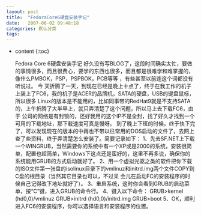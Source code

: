 ```yaml
---
layout: post
title:  "FedoraCore6硬盘安装手记"
date:   2007-06-02 09:48:18
categories: 默认分类
tags:
---
```


* content
{:toc}

    Fedora Core 6硬盘安装手记      好久没有写BLOG了，这段时间确实太忙，要做的事情很多，而且很费心，要学的东西也很多，而且都是很难学和难掌握的，像什么PMBOK，PSP，PSPBOK，PCB等等 ，有些甚至以前连这个词都没有听说过。
今  天折腾了一天，到现在已经是晚上十点了，终于在我工作的机子上装上了FC6，我的机子是ACER的品牌机，SATA的硬盘，USB的键盘鼠标，所以很多  Linux的版本是不能用的，比如同事带的RedHat9就是不支持SATA的，上午折腾了大半早上，就只弄清楚了这个问题，所以马上去下载FC6，由于  公司的网络是有封锁的，还好我用的这个IP不是全封，找了好久才找到一个可用的下载地址，那下载速度可真是慢呀。
到了晚上下班的时候，终于快下完了，可以发现现在的版本的中再也不带以往常用的DOS启动的文件了，去网上查了些资料，终于弄清楚怎么安装了。简要记录如下：
1、先去SF.NET上下载一个WINGRUB，当然需要你的系统中有一个XP或是2000的系统，安装很简单，配置也超简单，Windows下这点还是蛮好的，这里不再多说，确保你的系统能用GRUB的方式启动就好了。
2、用一个虚拟光驱之类的软件把你下载的ISO文件第一张盘的isolinux目录下的vmlinuz和initrd.img两个文件COPY到C盘的根目录（当然其它目录也可以，不过呆 会儿在启动FC的安装程序的时候自己记得改下地址就好了）。
3、重启系统，这时你会看到GRUB的启动菜单，按“C”键，进入GRUB的命令行。
4、键入以下命令：
    GRUB>kernel (hd0,0)/vmlinuz
    GRUB>initrd (hd0,0)/initrd.img
    GRUB>boot
5、OK，顺利进入FC6的安装程序，你可以选择语言和安装程序的位置。
        
